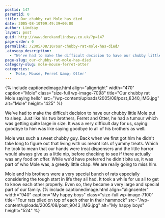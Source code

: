 ```yaml
---
postid: 147
parentid: 0
title: Our chubby rat Mole has died
date: 2005-08-10T09:49:39+00:00
author: Lindsay
layout: post
guid: http://www.derekandlindsay.co.uk/?p=147
page-order: 0
permalink: /2005/08/10/our-chubby-rat-mole-has-died/
_aioseop_description:
  - "We've had to make the difficult decision to have our chubby little Mole put to sleep. Just like his two brothers, Ferret and Otter, he had a tumour which was getting quite large in size."
page-slug: our-chubby-rat-mole-has-died
category-slug: mole-mouse-ferret-otter
categories:
  - 'Mole, Mouse, Ferret &amp; Otter'
---
```

{% include captionedimage.html align="alignright" width="470" caption="Mole" class="size-full wp-image-7098" title="Our chubby rat Mole saying hello" src="/wp-content/uploads/2005/08/post_8340_IMG.jpg" alt="Mole" height="425" %} 

We've had to make the difficult decision to have our chubby little Mole put to sleep. Just like his two brothers, Ferret and Otter, he had a tumour which was getting quite large in size. It was a very difficult day for us, saying goodbye to him was like saying goodbye to all of his brothers as well.

Mole was such a sweet chubby guy. Back when we first got him he didn't take long to figure out that living with us meant lots of yummy treats. Which he took to mean that our hands were treat dispensers and the little horror would always give us a little nip, before checking to see if there actually was any food on offer. While we'd have preferred he didn't bite us, it was part of who Mole was, a greedy little chap. We are really going to miss him.

Mole and his brothers were a very special bunch of rats especially considering the tough start in life they all had. It took a while for us all to get to know each other properly. Even so, they became a very large and special part of our family. {% include captionedimage.html align="aligncenter" width="940" caption="My happy boys" class="size-full wp-image-7100" title="Four rats piled on top of each other in their hammock" src="/wp-content/uploads/2005/08/post_9043_IMG.jpg" alt="My happy boys" height="524" %}